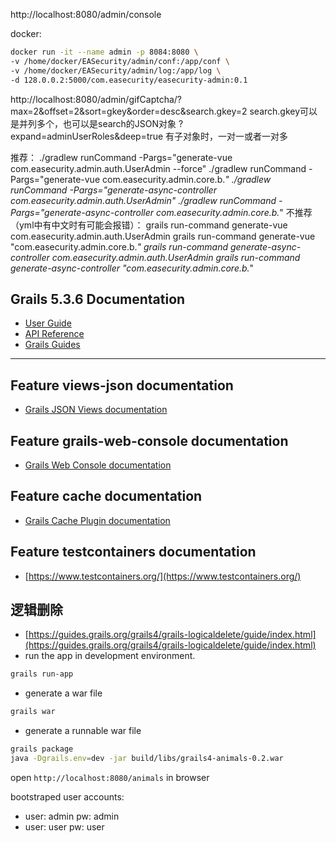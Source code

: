 
http://localhost:8080/admin/console  

docker:  
```bash
docker run -it --name admin -p 8084:8080 \
-v /home/docker/EASecurity/admin/conf:/app/conf \
-v /home/docker/EASecurity/admin/log:/app/log \
-d 128.0.0.2:5000/com.easecurity/easecurity-admin:0.1
```

http://localhost:8080/admin/gifCaptcha/?max=2&offset=2&sort=gkey&order=desc&search.gkey=2
search.gkey可以是并列多个，也可以是search的JSON对象
?expand=adminUserRoles&deep=true
有子对象时，一对一或者一对多

推荐：
./gradlew runCommand -Pargs="generate-vue com.easecurity.admin.auth.UserAdmin --force"
./gradlew runCommand -Pargs="generate-vue com.easecurity.admin.core.b.*"
./gradlew runCommand -Pargs="generate-async-controller com.easecurity.admin.auth.UserAdmin"
./gradlew runCommand -Pargs="generate-async-controller com.easecurity.admin.core.b.*"
不推荐（yml中有中文时有可能会报错）：
grails run-command generate-vue com.easecurity.admin.auth.UserAdmin
grails run-command generate-vue "com.easecurity.admin.core.b.*"
grails run-command generate-async-controller com.easecurity.admin.auth.UserAdmin
grails run-command generate-async-controller "com.easecurity.admin.core.b.*"

## Grails 5.3.6 Documentation

- [User Guide](https://docs.grails.org/5.3.6/guide/index.html)
- [API Reference](https://docs.grails.org/5.3.6/api/index.html)
- [Grails Guides](https://guides.grails.org/index.html)
---

## Feature views-json documentation

- [Grails JSON Views documentation](https://views.grails.org/)

## Feature grails-web-console documentation

- [Grails Web Console documentation](https://plugins.grails.org/plugin/sheehan/console)

## Feature cache documentation

- [Grails Cache Plugin documentation](https://grails-plugins.github.io/grails-cache/latest/guide/index.html)

## Feature testcontainers documentation

- [https://www.testcontainers.org/](https://www.testcontainers.org/)

## 逻辑删除

- [https://guides.grails.org/grails4/grails-logicaldelete/guide/index.html](https://guides.grails.org/grails4/grails-logicaldelete/guide/index.html)
- run the app in development environment.

```bash
grails run-app
```
- generate a war file 

```bash
grails war
```

- generate a runnable war file

```bash
grails package
java -Dgrails.env=dev -jar build/libs/grails4-animals-0.2.war
```

open `http://localhost:8080/animals` in browser

bootstraped user accounts:
- user: admin pw: admin
- user: user pw: user
